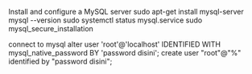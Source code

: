 Install and configure a MySQL server
sudo apt-get install mysql-server
mysql --version
sudo systemctl status mysql.service
sudo mysql_secure_installation

connect to mysql
alter user 'root'@'localhost' IDENTIFIED WITH mysql_native_password BY 'password disini';
create user "root"@"%" identified by "password disini";
